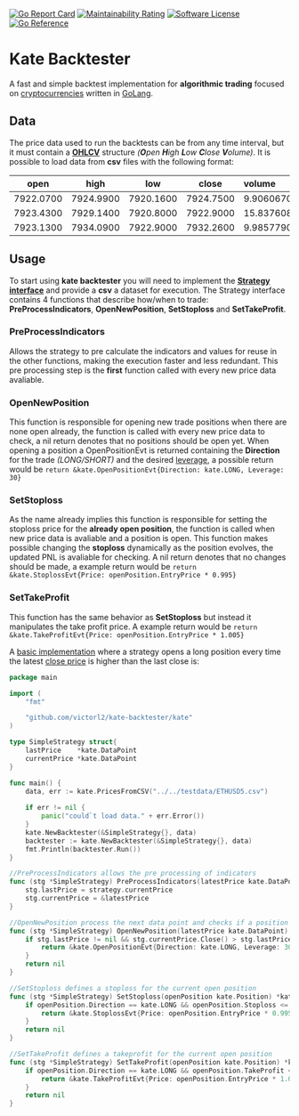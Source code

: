 
[![Go Report Card](https://goreportcard.com/badge/github.com/victorl2/quick-backtest?style=flat-square)](https://goreportcard.com/report/github.com/victorl2/kate-backtester)
[![Maintainability Rating](https://sonarcloud.io/api/project_badges/measure?project=victorl2_quick-backtest&metric=sqale_rating)](https://sonarcloud.io/dashboard?id=victorl2_quick-backtest)
[![Software License](https://img.shields.io/badge/license-MIT-brightgreen.svg?style=flat-square)](/LICENSE.md)
[![Go Reference](https://pkg.go.dev/badge/github.com/victorl2/kate-backtester.svg)](https://pkg.go.dev/github.com/victorl2/kate-backtester)
# Kate Backtester
A fast and simple backtest implementation for **algorithmic trading** focused on [cryptocurrencies](https://en.wikipedia.org/wiki/Cryptocurrency#:~:text=A%20cryptocurrency%2C%20crypto%20currency%20or,creation%20of%20additional%20coins%2C%20and) written in [GoLang](https://golang.org/).

## Data
The price data used to run the backtests can be from any time interval, but it must contain a [**OHLCV**](https://en.wikipedia.org/wiki/Open-high-low-close_chart) structure _(**O**pen **H**igh **L**ow **C**lose **V**olume)_. It is possible to load data from **csv** files with the following format:

| open      | high      | low       | close     | volume     
|:---------:|:---------:|:---------:|:---------:|:----------
| 7922.0700 | 7924.9900 | 7920.1600 | 7924.7500 | 9.90606700 
| 7923.4300 | 7929.1400 | 7920.8000 | 7922.9000 | 15.83760800
| 7923.1300 | 7934.0900 | 7922.9000 | 7932.2600 | 9.98577900

## Usage
To start using **kate backtester** you will need to implement the [**Strategy interface**](https://github.com/victorl2/kate-backtester/blob/main/pkg/strategy.go) and provide a **csv** a dataset for execution. The Strategy interface contains 4 functions that describe how/when to trade: **PreProcessIndicators**, **OpenNewPosition**, **SetStoploss** and **SetTakeProfit**.

### PreProcessIndicators
Allows the strategy to pre calculate the indicators and values for reuse in the other functions, making the execution faster and less redundant. This pre processing step is the **first** function called with every new price data avaliable.
### OpenNewPosition
This function is responsible for opening new trade positions when there are none open already, the function is called with every new price data to check, a nil return denotes that no positions should be open yet. When opening a position a OpenPositionEvt is returned containing the **Direction** for the trade _(LONG/SHORT)_ and the desired [leverage](https://blog.earn2trade.com/leverage-trading/), a possible return would be `return &kate.OpenPositionEvt{Direction: kate.LONG, Leverage: 30}`

### SetStoploss
As the name already implies this function is responsible for setting the stoploss price for the **already open position**, the function is called when new price data is avaliable and a position is open. This function makes possible changing the **stoploss** dynamically as the position evolves, the updated PNL is avaliable for checking. A nil return denotes that no changes should be made, a example return would be `return &kate.StoplossEvt{Price: openPosition.EntryPrice * 0.995}` 

### SetTakeProfit
This function has the same behavior as **SetStoploss** but instead it manipulates the take profit price. A example return would be `return &kate.TakeProfitEvt{Price: openPosition.EntryPrice * 1.005}`

A [basic implementation](https://github.com/victorl2/kate-backtester/blob/main/examples/basic/main.go) where a strategy opens a long position every time the latest [close price](https://www.dailyfx.com/education/candlestick-patterns/how-to-read-candlestick-charts.html#:~:text=Close%20Price%3A,depends%20on%20the%20chart%20settings) is higher than the last close is: 

```go
package main

import (
	"fmt"

	"github.com/victorl2/kate-backtester/kate"
)

type SimpleStrategy struct{
	lastPrice    *kate.DataPoint
	currentPrice *kate.DataPoint
}

func main() {
	data, err := kate.PricesFromCSV("../../testdata/ETHUSD5.csv")
	
	if err != nil {
		panic("could`t load data." + err.Error())
	}
    kate.NewBacktester(&SimpleStrategy{}, data)
	backtester := kate.NewBacktester(&SimpleStrategy{}, data)
	fmt.Println(backtester.Run())
}

//PreProcessIndicators allows the pre processing of indicators
func (stg *SimpleStrategy) PreProcessIndicators(latestPrice kate.DataPoint) {
	stg.lastPrice = strategy.currentPrice
	stg.currentPrice = &latestPrice
}

//OpenNewPosition process the next data point and checks if a position should be opened
func (stg *SimpleStrategy) OpenNewPosition(latestPrice kate.DataPoint) *kate.OpenPositionEvt {
	if stg.lastPrice != nil && stg.currentPrice.Close() > stg.lastPrice.Close() {
		return &kate.OpenPositionEvt{Direction: kate.LONG, Leverage: 30}
	}
	return nil
}

//SetStoploss defines a stoploss for the current open position
func (stg *SimpleStrategy) SetStoploss(openPosition kate.Position) *kate.StoplossEvt {
	if openPosition.Direction == kate.LONG && openPosition.Stoploss <= 0 {
		return &kate.StoplossEvt{Price: openPosition.EntryPrice * 0.995}
	}
	return nil
}

//SetTakeProfit defines a takeprofit for the current open position
func (stg *SimpleStrategy) SetTakeProfit(openPosition kate.Position) *kate.TakeProfitEvt {
	if openPosition.Direction == kate.LONG && openPosition.TakeProfit <= 0 {
		return &kate.TakeProfitEvt{Price: openPosition.EntryPrice * 1.005}
	}
	return nil
}
```
